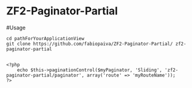 ZF2-Paginator-Partial
=====================

#Usage

    cd pathForYourApplicationView
    git clone https://github.com/fabiopaiva/ZF2-Paginator-Partial/ zf2-paginator-partial


    <?php
        echo $this->paginationControl($myPaginator, 'Sliding', 'zf2-paginator-partial/paginator', array('route' => 'myRouteName'));
    ?>

